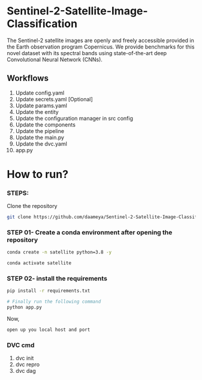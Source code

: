 # Sentinel-2-Satellite-Image-Classification
The Sentinel-2 satellite images are openly and freely accessible provided in the Earth observation program Copernicus. We provide benchmarks for this novel dataset with its spectral bands using state-of-the-art deep Convolutional Neural Network (CNNs).

## Workflows

1. Update config.yaml
2. Update secrets.yaml [Optional]
3. Update params.yaml
4. Update the entity
5. Update the configuration manager in src config
6. Update the components
7. Update the pipeline 
8. Update the main.py
9. Update the dvc.yaml
10. app.py

# How to run?
### STEPS:

Clone the repository

```bash
git clone https://github.com/daameya/Sentinel-2-Satellite-Image-Classification.git
```
### STEP 01- Create a conda environment after opening the repository

```bash
conda create -n satellite python=3.8 -y
```

```bash
conda activate satellite
```


### STEP 02- install the requirements
```bash
pip install -r requirements.txt
```
```bash
# Finally run the following command
python app.py
```

Now,
```bash
open up you local host and port
```

### DVC cmd

1. dvc init
2. dvc repro
3. dvc dag